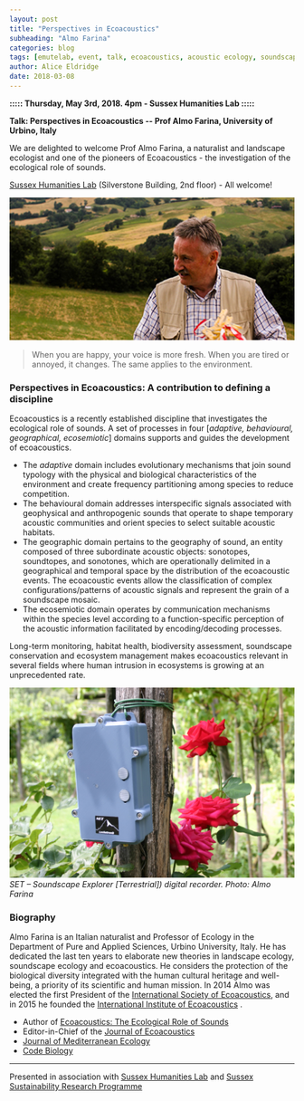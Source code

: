 ```yaml
---
layout: post
title: "Perspectives in Ecoacoustics"
subheading: "Almo Farina"
categories: blog
tags: [emutelab, event, talk, ecoacoustics, acoustic ecology, soundscape]
author: Alice Eldridge
date: 2018-03-08
---
```



<b>::::: Thursday, May 3rd, 2018. 4pm - Sussex Humanities Lab :::::</b>   

<b>Talk: Perspectives in Ecoacoustics -- Prof Almo Farina, University of Urbino, Italy</b>

We are delighted to welcome Prof Almo Farina, a naturalist and landscape ecologist and one of the pioneers of Ecoacoustics - the investigation of the ecological role of sounds.

<a href="http://www.sussex.ac.uk/shl/">Sussex Humanities Lab</a> (Silverstone Building, 2nd floor) - All welcome!

![Farina](/img/farina_ALMO_FARINA.jpg)
> When you are happy, your voice is more fresh. When you are tired or annoyed, it changes. The same applies to the environment.


### Perspectives in Ecoacoustics: A contribution to defining a discipline

Ecoacoustics is a recently established discipline that investigates the ecological role of sounds. A set of processes in four [*adaptive, behavioural, geographical, ecosemiotic*] domains supports and guides the development of ecoacoustics.

- The *adaptive*  domain includes evolutionary mechanisms that join sound typology with the physical and biological characteristics of the environment and create frequency partitioning among species to reduce competition.
- The behavioural  domain addresses interspecific signals associated with geophysical and anthropogenic sounds that operate to shape temporary acoustic communities and orient species to select suitable acoustic habitats.
- The geographic  domain pertains to the geography of sound, an entity composed of three subordinate acoustic objects: sonotopes, soundtopes, and sonotones, which are operationally delimited in a geographical and temporal space by the distribution of the ecoacoustic events. The ecoacoustic events allow the classification of complex configurations/patterns of acoustic signals and represent the grain of a soundscape mosaic.
- The ecosemiotic  domain operates by  communication mechanisms within the species level according to a function-specific perception of the acoustic information facilitated by encoding/decoding processes.

Long-term monitoring, habitat health, biodiversity assessment, soundscape conservation and ecosystem management makes ecoacoustics relevant in several fields where human intrusion in ecosystems is growing at an unprecedented rate.

![recorder](/img/farina_SET.jpg)
*SET – Soundscape Explorer [Terrestrial]) digital recorder. Photo: Almo Farina*

### Biography
Almo Farina is an Italian naturalist and Professor of Ecology in the Department of Pure and Applied Sciences, Urbino University, Italy. He has dedicated the last ten years to elaborate new theories in landscape ecology, soundscape ecology and ecoacoustics. He considers the protection of the biological diversity integrated with the human cultural heritage and well-being, a priority of its scientific and human mission. In 2014 Almo was elected the first President of the [International Society of Ecoacoustics](https://sites.google.com/site/ecoacousticssociety/), and in 2015 he founded the [International Institute of Ecoacoustics](http://www.iinsteco.org/) .


- Author of [Ecoacoustics: The Ecological Role of Sounds](https://www.wiley.com/en-gb/Ecoacoustics:+The+Ecological+Role+of+Sounds-p-9781119230694)   
- Editor-in-Chief of the [Journal of Ecoacoustics](https://www.veruscript.com/journals/journal-of-ecoacoustics/)     
- [Journal of Mediterranean Ecology](http://www.jmecology.com/)   
- [Code Biology](http://www.codebiology.org/)   

----
Presented in association with [Sussex Humanities Lab](http://www.sussex.ac.uk/shl/) and [Sussex Sustainability Research Programme](http://www.sussex.ac.uk/ssrp/)
